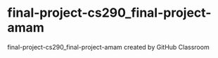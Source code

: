 # final-project-cs290_final-project-amam
final-project-cs290_final-project-amam created by GitHub Classroom
